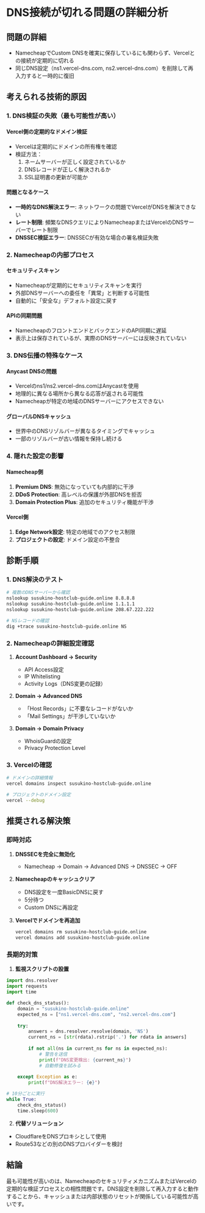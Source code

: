 # DNS接続が切れる問題の詳細分析

## 問題の詳細
- NamecheapでCustom DNSを確実に保存しているにも関わらず、Vercelとの接続が定期的に切れる
- 同じDNS設定（ns1.vercel-dns.com, ns2.vercel-dns.com）を削除して再入力すると一時的に復旧

## 考えられる技術的原因

### 1. **DNS検証の失敗（最も可能性が高い）**

#### Vercel側の定期的なドメイン検証
- Vercelは定期的にドメインの所有権を確認
- 検証方法：
  1. ネームサーバーが正しく設定されているか
  2. DNSレコードが正しく解決されるか
  3. SSL証明書の更新が可能か

#### 問題となるケース
- **一時的なDNS解決エラー**: ネットワークの問題でVercelがDNSを解決できない
- **レート制限**: 頻繁なDNSクエリによりNamecheapまたはVercelのDNSサーバーでレート制限
- **DNSSEC検証エラー**: DNSSECが有効な場合の署名検証失敗

### 2. **Namecheapの内部プロセス**

#### セキュリティスキャン
- Namecheapが定期的にセキュリティスキャンを実行
- 外部DNSサーバーへの委任を「異常」と判断する可能性
- 自動的に「安全な」デフォルト設定に戻す

#### APIの同期問題
- NamecheapのフロントエンドとバックエンドのAPI同期に遅延
- 表示上は保存されているが、実際のDNSサーバーには反映されていない

### 3. **DNS伝播の特殊なケース**

#### Anycast DNSの問題
- Vercelのns1/ns2.vercel-dns.comはAnycastを使用
- 地理的に異なる場所から異なる応答が返される可能性
- Namecheapが特定の地域のDNSサーバーにアクセスできない

#### グローバルDNSキャッシュ
- 世界中のDNSリゾルバーが異なるタイミングでキャッシュ
- 一部のリゾルバーが古い情報を保持し続ける

### 4. **隠れた設定の影響**

#### Namecheap側
1. **Premium DNS**: 無効になっていても内部的に干渉
2. **DDoS Protection**: 高レベルの保護が外部DNSを拒否
3. **Domain Protection Plus**: 追加のセキュリティ機能が干渉

#### Vercel側
1. **Edge Network設定**: 特定の地域でのアクセス制限
2. **プロジェクトの設定**: ドメイン設定の不整合

## 診断手順

### 1. DNS解決のテスト
```bash
# 複数のDNSサーバーから確認
nslookup susukino-hostclub-guide.online 8.8.8.8
nslookup susukino-hostclub-guide.online 1.1.1.1
nslookup susukino-hostclub-guide.online 208.67.222.222

# NSレコードの確認
dig +trace susukino-hostclub-guide.online NS
```

### 2. Namecheapの詳細設定確認
1. **Account Dashboard → Security**
   - API Access設定
   - IP Whitelisting
   - Activity Logs（DNS変更の記録）

2. **Domain → Advanced DNS**
   - 「Host Records」に不要なレコードがないか
   - 「Mail Settings」が干渉していないか

3. **Domain → Domain Privacy**
   - WhoisGuardの設定
   - Privacy Protection Level

### 3. Vercelの確認
```bash
# ドメインの詳細情報
vercel domains inspect susukino-hostclub-guide.online

# プロジェクトのドメイン設定
vercel --debug
```

## 推奨される解決策

### 即時対応
1. **DNSSECを完全に無効化**
   - Namecheap → Domain → Advanced DNS → DNSSEC → OFF

2. **Namecheapのキャッシュクリア**
   - DNS設定を一度BasicDNSに戻す
   - 5分待つ
   - Custom DNSに再設定

3. **Vercelでドメインを再追加**
   ```bash
   vercel domains rm susukino-hostclub-guide.online
   vercel domains add susukino-hostclub-guide.online
   ```

### 長期的対策

1. **監視スクリプトの設置**
```python
import dns.resolver
import requests
import time

def check_dns_status():
    domain = "susukino-hostclub-guide.online"
    expected_ns = ["ns1.vercel-dns.com", "ns2.vercel-dns.com"]
    
    try:
        answers = dns.resolver.resolve(domain, 'NS')
        current_ns = [str(rdata).rstrip('.') for rdata in answers]
        
        if not all(ns in current_ns for ns in expected_ns):
            # 警告を送信
            print(f"DNS変更検出: {current_ns}")
            # 自動修復を試みる
            
    except Exception as e:
        print(f"DNS解決エラー: {e}")

# 10分ごとに実行
while True:
    check_dns_status()
    time.sleep(600)
```

2. **代替ソリューション**
- CloudflareをDNSプロキシとして使用
- Route53などの別のDNSプロバイダーを検討

## 結論

最も可能性が高いのは、NamecheapのセキュリティメカニズムまたはVercelの定期的な検証プロセスとの相性問題です。DNS設定を削除して再入力すると動作することから、キャッシュまたは内部状態のリセットが関係している可能性が高いです。